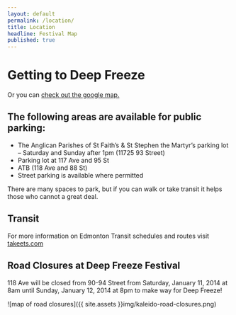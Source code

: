 ```yaml
---
layout: default
permalink: /location/
title: Location
headline: Festival Map
published: true
---
```


# Getting to Deep Freeze

<!-- Discover all the great Deep Freeze venues on the map below, or download a copy of our program. You can find the map on pages 24-25 of the program. -->

Or you can [check out the google map.](http://goo.gl/maps/H2Cxk)

## The following areas are available for public parking:

- The Anglican Parishes of St Faith’s & St Stephen the Martyr’s parking lot – Saturday and Sunday after 1pm (11725 93 Street)
- Parking lot at 117 Ave and 95 St
- ATB (118 Ave and 88 St)
- Street parking is available where permitted

There are many spaces to park, but if you can walk or take transit it helps those who cannot a great deal.

## Transit

For more information on Edmonton Transit schedules and routes visit [takeets.com](takeets.com)

## Road Closures at Deep Freeze Festival

118 Ave will be closed from 90-94 Street from Saturday, January 11, 2014 at 8am until Sunday, January 12, 2014 at 8pm to make way for Deep Freeze!

![map of road closures]({{ site.assets }}img/kaleido-road-closures.png)